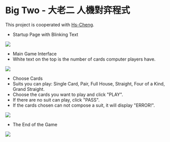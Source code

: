 # Big Two - 大老二 人機對弈程式
This project is cooperated with [Hs-Cheng](https://github.com/Hs-Cheng).

- Startup Page with Blinking Text

![](https://i.imgur.com/8rymzzV.jpg)

- Main Game Interface
- White text on the top is the number of cards computer players have.

![](https://i.imgur.com/hCVHfkO.jpg)

- Choose Cards
- Suits you can play: Single Card, Pair, Full House, Straight, Four of a Kind, Grand Straight.
- Choose the cards you want to play and click "PLAY".
- If there are no suit can play, click "PASS".
- If the cards chosen can not compose a suit, it will display "ERROR!".

![](https://i.imgur.com/ubBrIv5.jpg)

- The End of the Game

![](https://i.imgur.com/e2WNex2.png)
